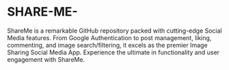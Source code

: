 # SHARE-ME-
ShareMe is a remarkable GitHub repository packed with cutting-edge Social Media features. From Google Authentication to post management, liking, commenting, and image search/filtering, it excels as the premier Image Sharing Social Media App. Experience the ultimate in functionality and user engagement with ShareMe.

